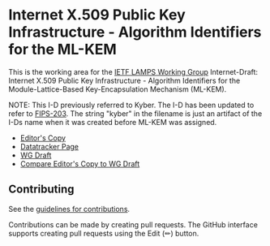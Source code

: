 # Internet X.509 Public Key Infrastructure - Algorithm Identifiers for the ML-KEM

This is the working area for the [IETF LAMPS Working Group](https://datatracker.ietf.org/wg/lamps/documents/) Internet-Draft: Internet X.509 Public Key Infrastructure - Algorithm Identifiers for the Module-Lattice-Based Key-Encapsulation Mechanism (ML-KEM).

NOTE: This I-D previously referred to Kyber. The I-D has been updated to refer to [FIPS-203](https://csrc.nist.gov/pubs/fips/203/final). The string "kyber" in the filename is just an artifact of the I-Ds name when it was created before ML-KEM was assigned.

* [Editor's Copy](https://lamps-wg.github.io/kyber-certificates/#go.draft-ietf-lamps-kyber-certificates.html)
* [Datatracker Page](https://datatracker.ietf.org/doc/draft-ietf-lamps-kyber-certificates)
* [WG Draft](https://datatracker.ietf.org/doc/html/draft-ietf-lamps-kyber-certificates)
* [Compare Editor's Copy to WG Draft](https://lamps-wg.github.io/kyber-certificates/#go.draft-ietf-lamps-kyber-certificates.diff)

## Contributing

See the
[guidelines for contributions](https://github.com/lamps-wg/documentsigning-eku/blob/main/CONTRIBUTING.md).

Contributions can be made by creating pull requests.
The GitHub interface supports creating pull requests using the Edit (✏) button.
